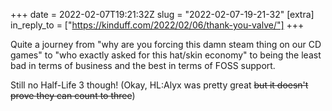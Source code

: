 +++
date = 2022-02-07T19:21:32Z
slug = "2022-02-07-19-21-32"
[extra]
in_reply_to = ["https://kinduff.com/2022/02/06/thank-you-valve/"]
+++

Quite a journey from "why are you forcing this damn steam thing on our CD games" to "who exactly asked for this hat/skin economy" to being the least bad in terms of business and the best in terms of FOSS support.

Still no Half-Life 3 though! (Okay, HL:Alyx was pretty great ~~but it doesn't prove they can count to three~~)